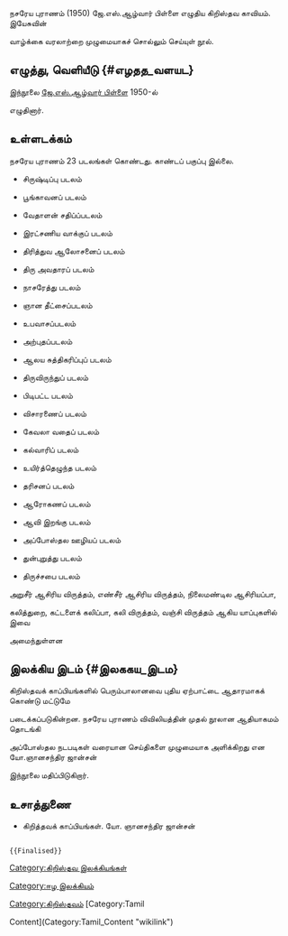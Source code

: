 நசரேய புராணம் (1950) ஜே.எஸ்.ஆழ்வார் பிள்ளை எழுதிய கிறிஸ்தவ காவியம். இயேசுவின்
வாழ்க்கை வரலாற்றை முழுமையாகச் சொல்லும் செய்யுள் நூல்.

## எழுத்து, வெளியீடு {#எழதத_வளயட}

இந்நூலை [ஜே.எஸ்.ஆழ்வார் பிள்ளை](ஜே.எஸ்.ஆழ்வார்_பிள்ளை "wikilink") 1950-ல்
எழுதினார்.

## உள்ளடக்கம்

நசரேய புராணம் 23 படலங்கள் கொண்டது. காண்டப் பகுப்பு இல்லை.

-   சிருஷ்டிப்பு படலம்
-   பூங்காவனப் படலம்
-   வேதாளன் சதிப்ப்படலம்
-   இரட்சணிய வாக்குப் படலம்
-   திரித்துவ ஆலோசனைப் படலம்
-   திரு அவதாரப் படலம்
-   நாசரேத்து படலம்
-   ஞான தீட்சைப்படலம்
-   உபவாசப்படலம்
-   அற்புதப்படலம்
-   ஆலய சுத்திகரிப்புப் படலம்
-   திருவிருந்துப் படலம்
-   பிடிபட்ட படலம்
-   விசாரணைப் படலம்
-   கேவலா வதைப் படலம்
-   கல்வாரிப் படலம்
-   உயிர்த்தெழுந்த படலம்
-   தரிசனப் படலம்
-   ஆரோகணப் படலம்
-   ஆவி இறங்கு படலம்
-   அப்போஸ்தல ஊழியப் படலம்
-   துன்புறுத்து படலம்
-   திருச்சபை படலம்

அறுசீர் ஆசிரிய விருத்தம், எண்சீர் ஆசிரிய விருத்தம், நிலைமண்டில ஆசிரியப்பா,
கலித்துறை, கட்டளைக் கலிப்பா, கலி விருத்தம், வஞ்சி விருத்தம் ஆகிய யாப்புகளில் இவை
அமைந்துள்ளன

## இலக்கிய இடம் {#இலககய_இடம}

கிறிஸ்தவக் காப்பியங்களில் பெரும்பாலானவை புதிய ஏற்பாட்டை ஆதாரமாகக் கொண்டு மட்டுமே
படைக்கப்படுகின்றன. நசரேய புராணம் விவிலியத்தின் முதல் நூலான ஆதியாகமம் தொடங்கி
அப்போஸ்தல நடபடிகள் வரையான செய்திகளை முழுமையாக அளிக்கிறது என யோ.ஞானசந்திர ஜான்சன்
இந்நூலை மதிப்பிடுகிறார்.

## உசாத்துணை

-   கிறித்தவக் காப்பியங்கள். யோ. ஞானசந்திர ஜான்சன்

```{=mediawiki}
{{Finalised}}
```
[Category:கிறிஸ்தவ இலக்கியங்கள்](Category:கிறிஸ்தவ_இலக்கியங்கள் "wikilink")
[Category:ஈழ இலக்கியம்](Category:ஈழ_இலக்கியம் "wikilink")
[Category:கிறிஸ்தவம்](Category:கிறிஸ்தவம் "wikilink") [Category:Tamil
Content](Category:Tamil_Content "wikilink")

